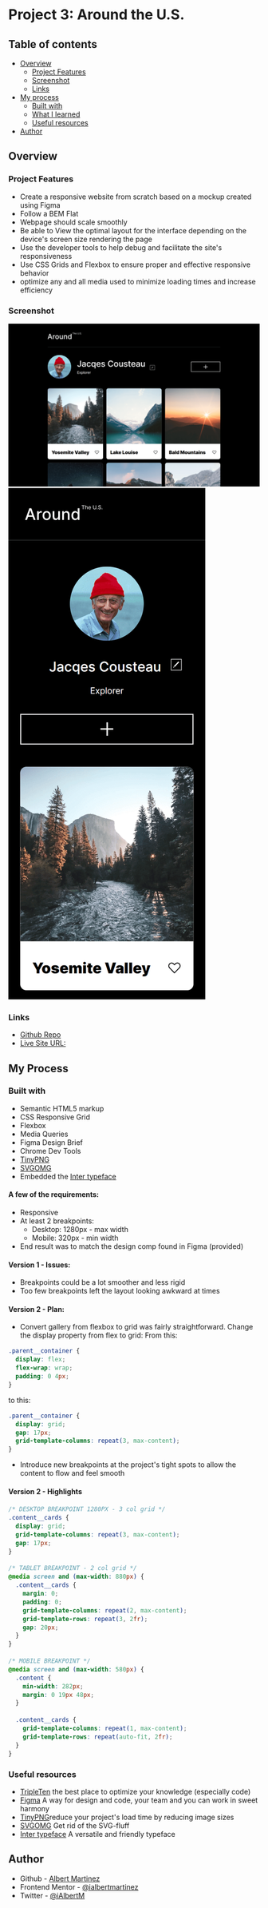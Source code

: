 # Project 3: Around the U.S.

## Table of contents

- [Overview](#overview)
  - [Project Features](#project-features)
  - [Screenshot](#screenshot)
  - [Links](#links)
- [My process](#my-process)
  - [Built with](#built-with)
  - [What I learned](#what-i-learned)
  - [Useful resources](#useful-resources)
- [Author](#author)

## Overview

### Project Features

- Create a responsive website from scratch based on a mockup created using Figma
- Follow a BEM Flat
- Webpage should scale smoothly
- Be able to View the optimal layout for the interface depending on the device's screen size rendering the page
- Use the developer tools to help debug and facilitate the site's responsiveness
- Use CSS Grids and Flexbox to ensure proper and effective responsive behavior
- optimize any and all media used to minimize loading times and increase efficiency

### Screenshot

![Desktop Design](./images/desktop-screenshot_1280.png)
![Mobile Design](./images/mobile-screenshot_320.png)

### Links

- [Github Repo](https://github.com/ialbertmartinez/se_project_aroundtheu)
- [Live Site URL:](https://ialbertmartinez.github.io/se_project_aroundtheus/)

## My Process

### Built with

- Semantic HTML5 markup
- CSS Responsive Grid
- Flexbox
- Media Queries
- Figma Design Brief
- Chrome Dev Tools
- [TinyPNG](https://tinypng.com/)
- [SVGOMG](https://jakearchibald.github.io/svgomg/)
- Embedded the [Inter typeface](https://rsms.me/inter/)

#### A few of the requirements:

- Responsive
- At least 2 breakpoints:
  - Desktop: 1280px - max width
  - Mobile: 320px - min width
- End result was to match the design comp found in Figma (provided)

#### Version 1 - Issues:

- Breakpoints could be a lot smoother and less rigid
- Too few breakpoints left the layout looking awkward at times

#### Version 2 - Plan:

- Convert gallery from flexbox to grid was fairly straightforward. Change the display property from flex to grid:
  From this:

```css
.parent__container {
  display: flex;
  flex-wrap: wrap;
  padding: 0 4px;
}
```

to this:

```css
.parent__container {
  display: grid;
  gap: 17px;
  grid-template-columns: repeat(3, max-content);
}
```

- Introduce new breakpoints at the project's tight spots to allow the content to flow and feel smooth

#### Version 2 - Highlights

```css
/* DESKTOP BREAKPOINT 1280PX - 3 col grid */
.content__cards {
  display: grid;
  grid-template-columns: repeat(3, max-content);
  gap: 17px;
}

/* TABLET BREAKPOINT - 2 col grid */
@media screen and (max-width: 880px) {
  .content__cards {
    margin: 0;
    padding: 0;
    grid-template-columns: repeat(2, max-content);
    grid-template-rows: repeat(3, 2fr);
    gap: 20px;
  }
}

/* MOBILE BREAKPOINT */
@media screen and (max-width: 580px) {
  .content {
    min-width: 282px;
    margin: 0 19px 48px;
  }

  .content__cards {
    grid-template-columns: repeat(1, max-content);
    grid-template-rows: repeat(auto-fit, 2fr);
  }
}
```

### Useful resources

- [TripleTen](https://tripleten.com) the best place to optimize your knowledge (especially code)
- [Figma](https://www.figma.com/) A way for design and code, your team and you can work in sweet harmony
- [TinyPNG](https://tinypng.com/)reduce your project's load time by reducing image sizes
- [SVGOMG](https://jakearchibald.github.io/svgomg/) Get rid of the SVG-fluff
- [Inter typeface](https://rsms.me/inter/) A versatile and friendly typeface

## Author

- Github - [Albert Martinez](https://github.com/ialbertmartinez)
- Frontend Mentor - [@ialbertmartinez](https://www.frontendmentor.io/profile/ialbertmartinez)
- Twitter - [@iAlbertM](https://www.twitter.com/ialbertm)
